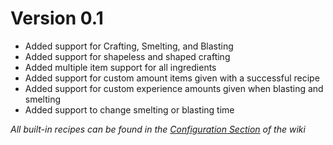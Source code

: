 # Version 0.1
- Added support for Crafting, Smelting, and Blasting
- Added support for shapeless and shaped crafting
- Added multiple item support for all ingredients
- Added support for custom amount items given with a successful recipe
- Added support for custom experience amounts given when blasting and smelting
- Added support to change smelting or blasting time

*All built-in recipes can be found in the [Configuration Section](./configuration.md) of the wiki*
